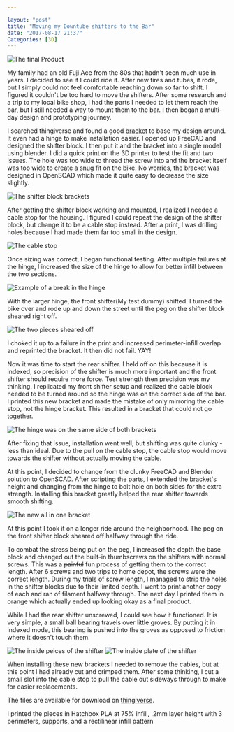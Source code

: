 ```yaml
---

layout: "post"
title: "Moving my Downtube shifters to the Bar"
date: "2017-08-17 21:37"
Categories: [3D]
---
```

![The final Product](/static/assets/img/blog/2017/08/DSC_6788_WebRes.JPG)

My family had an old Fuji Ace from the 80s that hadn't seen much use in years. I decided to see if I could ride it. After new tires and tubes, it rode, but I simply could not feel comfortable reaching down so far to shift. I figured it couldn't be too hard to move the shifters. After some research and a trip to my local bike shop, I had the parts I needed to let them reach the bar, but I still needed a way to mount them to the bar. I then began a multi-day design and prototyping journey.

I searched thingiverse and found a good [bracket](https://www.thingiverse.com/thing:224743) to base my design around. It even had a hinge to make installation easier. I opened up FreeCAD and designed the shifter block. I then put it and the bracket into a single model using blender. I did a quick print on the 3D printer to test the fit and two issues. The hole was too wide to thread the screw into and the bracket itself was too wide to create a snug fit on the bike. No worries, the bracket was designed in OpenSCAD which made it quite easy to decrease the size slightly.

![The shifter block brackets](/static/assets/img/blog/2017/08/DSC_6815_WebRes.JPG)

After getting the shifter block working and mounted, I realized I needed a cable stop for the housing. I figured I could repeat the design of the shifter block, but change it to be a cable stop instead. After a print, I was drilling holes because I had made them far too small in the design.

![The cable stop](/static/assets/img/blog/2017/08/DSC_6820_WebRes.JPG)

Once sizing was correct, I began functional testing. After multiple failures at the hinge, I increased the size of the hinge to allow for better infill between the two sections.

![Example of a break in the hinge](/static/assets/img/blog/2017/08/DSC_6825_WebRes.JPG)

With the larger hinge, the front shifter(My test dummy) shifted. I turned the bike over and rode up and down the street until the peg on the shifter block sheared right off.

![The two pieces sheared off](/static/assets/img/blog/2017/08/DSC_6827_WebRes.JPG)

I choked it up to a failure in the print and increased perimeter-infill overlap and reprinted the bracket. It then did not fail. YAY!

Now it was time to start the rear shifter. I held off on this because it is indexed, so precision of the shifter is much more important and the front shifter should require more force. Test strength then precision was my thinking. I replicated my front shifter setup and realized the cable block needed to be turned around so the hinge was on the correct side of the bar. I printed this new bracket and made the mistake of only mirroring the cable stop, not the hinge bracket. This resulted in a bracket that could not go together.

![The hinge was on the same side of both brackets](/static/assets/img/blog/2017/08/DSC_6823_WebRes.JPG)

After fixing that issue, installation went well, but shifting was quite clunky - less than ideal. Due to the pull on the cable stop, the cable stop would move towards the shifter without actually moving the cable.

At this point, I decided to change from the clunky FreeCAD and Blender solution to OpenSCAD. After scripting the parts, I extended the bracket's height and changing from the hinge to bolt hole on both sides for the extra strength. Installing this bracket greatly helped the rear shifter towards smooth shifting.

![The new all in one bracket](/static/assets/img/blog/2017/08/DSC_6797_WebRes.JPG)

At this point I took it on a longer ride around the neighborhood. The peg on the front shifter block sheared off halfway through the ride.

To combat the stress  being put on the peg, I increased the depth the base block and changed out the built-in thumbscrews on the shifters with normal screws. This was a ~~painful~~ fun process of getting them to the correct length. After 6 screws and two trips to home depot, the screws were the correct length. During my trials of screw length, I managed to strip the holes in the shifter blocks due to their limited depth. I went to print another copy of each and ran of filament halfway through. The next day I printed them in orange which actually ended up looking okay as a final product.

While I had the rear shifter unscrewed, I could see how it functioned. It is very simple, a small ball bearing travels over little groves. By putting it in indexed mode, this bearing is pushed into the groves as opposed to friction where it doesn't touch them.

![The inside peices of the shifter](/static/assets/img/blog/2017/08/DSC_6776_WebRes.JPG) ![The inside plate of the shifter](/static/assets/img/blog/2017/08/DSC_6779_WebRes.JPG)

When installing these new brackets I needed to remove the cables, but at this point I had already cut and crimped them. After some thinking, I cut a small slot into the cable stop to pull the cable out sideways through to make for easier replacements.

The files are available for download on [thingiverse](https://www.thingiverse.com/thing:2489916).

I printed the pieces in Hatchbox PLA at 75% infill, .2mm layer height with 3 perimeters, supports, and a rectilinear infill pattern
